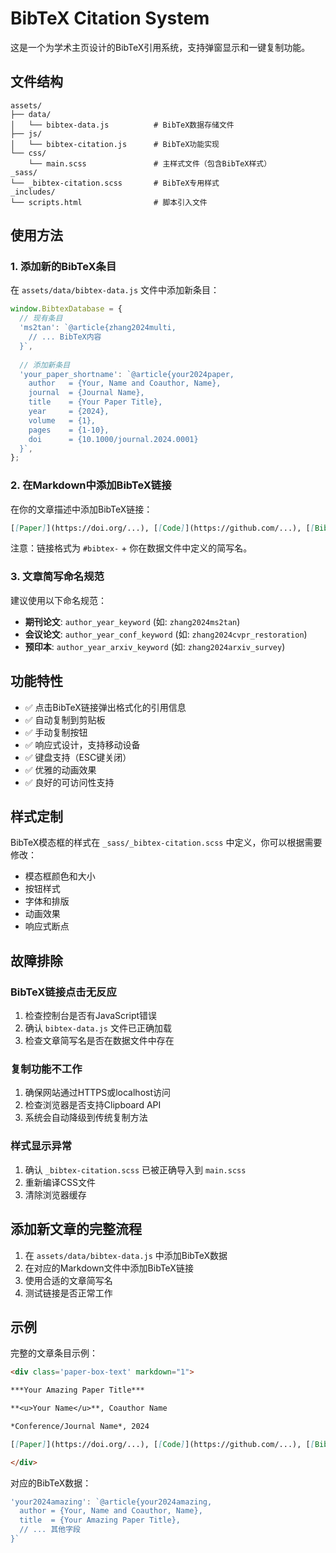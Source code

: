 # BibTeX Citation System

这是一个为学术主页设计的BibTeX引用系统，支持弹窗显示和一键复制功能。

## 文件结构

```
assets/
├── data/
│   └── bibtex-data.js          # BibTeX数据存储文件
├── js/
│   └── bibtex-citation.js      # BibTeX功能实现
└── css/
    └── main.scss               # 主样式文件（包含BibTeX样式）
_sass/
└── _bibtex-citation.scss       # BibTeX专用样式
_includes/
└── scripts.html                # 脚本引入文件
```

## 使用方法

### 1. 添加新的BibTeX条目

在 `assets/data/bibtex-data.js` 文件中添加新条目：

```javascript
window.BibtexDatabase = {
  // 现有条目
  'ms2tan': `@article{zhang2024multi,
    // ... BibTeX内容
  }`,
  
  // 添加新条目
  'your_paper_shortname': `@article{your2024paper,
    author   = {Your, Name and Coauthor, Name},
    journal  = {Journal Name},
    title    = {Your Paper Title},
    year     = {2024},
    volume   = {1},
    pages    = {1-10},
    doi      = {10.1000/journal.2024.0001}
  }`,
};
```

### 2. 在Markdown中添加BibTeX链接

在你的文章描述中添加BibTeX链接：

```markdown
[[Paper]](https://doi.org/...), [[Code]](https://github.com/...), [[BibTeX]](#bibtex-your_paper_shortname)
```

注意：链接格式为 `#bibtex-` + 你在数据文件中定义的简写名。

### 3. 文章简写命名规范

建议使用以下命名规范：
- **期刊论文**: `author_year_keyword` (如: `zhang2024ms2tan`)
- **会议论文**: `author_year_conf_keyword` (如: `zhang2024cvpr_restoration`)
- **预印本**: `author_year_arxiv_keyword` (如: `zhang2024arxiv_survey`)

## 功能特性

- ✅ 点击BibTeX链接弹出格式化的引用信息
- ✅ 自动复制到剪贴板
- ✅ 手动复制按钮
- ✅ 响应式设计，支持移动设备
- ✅ 键盘支持（ESC键关闭）
- ✅ 优雅的动画效果
- ✅ 良好的可访问性支持

## 样式定制

BibTeX模态框的样式在 `_sass/_bibtex-citation.scss` 中定义，你可以根据需要修改：

- 模态框颜色和大小
- 按钮样式
- 字体和排版
- 动画效果
- 响应式断点

## 故障排除

### BibTeX链接点击无反应
1. 检查控制台是否有JavaScript错误
2. 确认 `bibtex-data.js` 文件已正确加载
3. 检查文章简写名是否在数据文件中存在

### 复制功能不工作
1. 确保网站通过HTTPS或localhost访问
2. 检查浏览器是否支持Clipboard API
3. 系统会自动降级到传统复制方法

### 样式显示异常
1. 确认 `_bibtex-citation.scss` 已被正确导入到 `main.scss`
2. 重新编译CSS文件
3. 清除浏览器缓存

## 添加新文章的完整流程

1. 在 `assets/data/bibtex-data.js` 中添加BibTeX数据
2. 在对应的Markdown文件中添加BibTeX链接
3. 使用合适的文章简写名
4. 测试链接是否正常工作

## 示例

完整的文章条目示例：

```markdown
<div class='paper-box-text' markdown="1">

***Your Amazing Paper Title***

**<u>Your Name</u>**, Coauthor Name

*Conference/Journal Name*, 2024

[[Paper]](https://doi.org/...), [[Code]](https://github.com/...), [[BibTeX]](#bibtex-your2024amazing)

</div>
```

对应的BibTeX数据：

```javascript
'your2024amazing': `@article{your2024amazing,
  author = {Your, Name and Coauthor, Name},
  title  = {Your Amazing Paper Title},
  // ... 其他字段
}`
```
